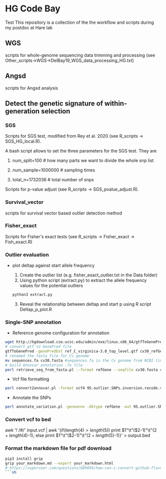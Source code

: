 # HG Code Bay

Test
This repository is a collection of the the workflow and scripts during my postdoc at Hare lab

## WGS

scripts for whole-genome sequencing data trimming and processing (see Other_scripts->WGS->DelBay19_WGS_data_processing_HG.txt)

## Angsd 

scripts for Angsd analysis

## Detect the genetic signature of within-generation selection

### SGS

Scripts for SGS test, modified from Rey et al. 2020 (see R_scripts -> SGS_HG_local.R).  

A bash script allows to set the three parameters for the SGS test. They are 

1) num_split=100 # how many parts we want to divide the whole snp list  

2) num_sample=1000000 # sampling times

3) total_n=1732036 # total number of snps   

Scripts for p-value adjust (see R_scripts -> SGS_pvalue_adjust.R).

### Survival_vector

scripts for survival vector based outlier detection method 

### Fisher_exact

Scripts for Fisher's exact tests (see R_scripts -> Fisher_exact -> Fish_exact.R)

### Outlier evaluation

- plot deltap against start allele frequency

  1) Create the outlier list (e.g. fisher_exact_outlier.txt in the Data folder)    
  2) Using python script (extract.py) to extract the allele frequency values for the potential outliers    
  
  ```sh
  python3 extract.py
  ```

  3) Reveal the relationship between deltap and start p using R script Deltap_p_plot.R

### Single-SNP annotation

- Reference genome configuration for annotation

```sh
wget http://hgdownload.cse.ucsc.edu/admin/exe/linux.x86_64/gtfToGenePred
# convert gtf to GenePred file
gtfToGenePred -genePredExt ref_C_virginica-3.0_top_level.gtf cv30_refGene.txt
# renamed the fasta file for Cv genome
mv sequences.fa cv30.fasta #sequences.fa is the Cv genome from NCBI (including the mtDNA)
# build Annovar annotation .fa file
perl retrieve_seq_from_fasta.pl --format refGene --seqfile cv30.fasta cv30_refGene.txt --out cv30_refGeneMrna.fa
```

- Vcf file formatting

```sh
perl convert2annovar.pl -format vcf4 95.outlier.SNPs.inversion.recode.vcf -outfile 95.outlier.SNPs.inversion.avinput -allsample -withfreq
```

- Annotate the SNPs

```sh
perl annotate_variation.pl -geneanno -dbtype refGene -out 95.outlier.SNPs.inversion -build cv30 95.outlier.SNPs.inversion.avinput ./
```

### Convert vcf to bed

awk '! /\#/' input.vcf | awk '{if(length($4) > length($5)) print $1"\t"($2-1)"\t"($2+length($4)-1); else print $1"\t"($2-1)"\t"($2+length($5)-1)}' > output.bed


### Format the markdown file for pdf download

```sh
pip3 install grip
grip your_markdown.md --export your_markdown.html
# https://superuser.com/questions/689056/how-can-i-convert-github-flavored-markdown-to-a-pdf
```sh
